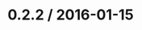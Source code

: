 <!--remark setext-->

<!--lint disable no-multiple-toplevel-headings -->

0.2.2 / 2016-01-15
==================
